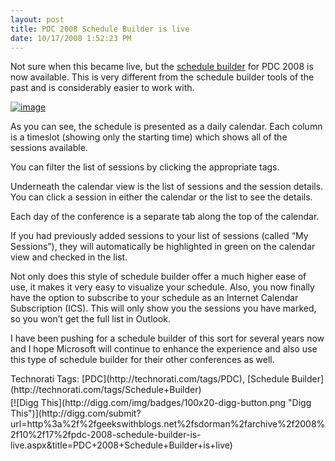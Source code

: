 ```yaml
---
layout: post
title: PDC 2008 Schedule Builder is live
date: 10/17/2008 1:52:23 PM
---
```


Not sure when this became live, but the [schedule builder](https://sessions.microsoftpdc.com/timeline.aspx) for PDC 2008 is now available. This is very different from the schedule builder tools of the past and is considerably easier to work with.

[![image](http://gwb.blob.core.windows.net/sdorman/WindowsLiveWriter/PDC2008ScheduleBuilderislive_C0E4/image_thumb_1.png "image")](http://gwb.blob.core.windows.net/sdorman/WindowsLiveWriter/PDC2008ScheduleBuilderislive_C0E4/image_4.png) 

As you can see, the schedule is presented as a daily calendar. Each column is a timeslot (showing only the starting time) which shows all of the sessions available. 

You can filter the list of sessions by clicking the appropriate tags.

Underneath the calendar view is the list of sessions and the session details. You can click a session in either the calendar or the list to see the details.

Each day of the conference is a separate tab along the top of the calendar.

If you had previously added sessions to your list of sessions (called “My Sessions”), they will automatically be highlighted in green on the calendar view and checked in the list.

Not only does this style of schedule builder offer a much higher ease of use, it makes it very easy to visualize your schedule. Also, you now finally have the option to subscribe to your schedule as an Internet Calendar Subscription (ICS). This will only show you the sessions you have marked, so you won’t get the full list in Outlook.

I have been pushing for a schedule builder of this sort for several years now and I hope Microsoft will continue to enhance the experience and also use this type of schedule builder for their other conferences as well.

  <div style="padding-bottom: 0px; margin: 0px; padding-left: 0px; padding-right: 0px; display: inline; float: none; padding-top: 0px" id="scid:0767317B-992E-4b12-91E0-4F059A8CECA8:63317ab1-caa0-4422-83c1-541326e6f520" class="wlWriterSmartContent">Technorati Tags: [PDC](http://technorati.com/tags/PDC), [Schedule Builder](http://technorati.com/tags/Schedule+Builder)</div><div class="wlWriterHeaderFooter" style="text-align:left; margin:0px; padding:4px 0px 4px 0px;">[![Digg This](http://digg.com/img/badges/100x20-digg-button.png "Digg This")](http://digg.com/submit?url=http%3a%2f%2fgeekswithblogs.net%2fsdorman%2farchive%2f2008%2f10%2f17%2fpdc-2008-schedule-builder-is-live.aspx&title=PDC+2008+Schedule+Builder+is+live)</div>
